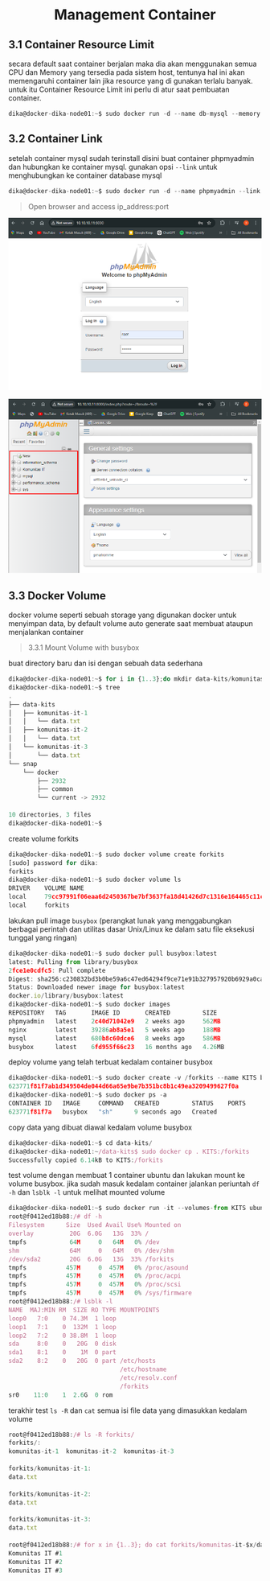 <!-- Heading -->
<h1 align="center">Management Container</h1>

## 3.1 Container Resource Limit
secara default saat container berjalan maka dia akan menggunakan semua CPU dan Memory yang tersedia pada sistem host, tentunya hal ini akan memengaruhi container lain jika resource yang di gunakan terlalu banyak. untuk itu Container Resource Limit ini perlu di atur saat pembuatan container.
 ```js
dika@docker-dika-node01:~$ sudo docker run -d --name db-mysql --memory 100m --cpus 0.5 -e MYSQL_ROOT_PASSWORD=kits123 -e MYSQL_DATABASE="Komunitas IT" -p 3306:3306 mysql:latest
```

## 3.2 Container Link 
setelah container mysql sudah terinstall disini buat container phpmyadmin dan hubungkan ke container mysql. gunakan opsi `--link` untuk menghubungkan ke container database mysql
 ```js
dika@docker-dika-node01:~$ sudo docker run -d --name phpmyadmin --link db-mysql:db -p 8000:80 phpmyadmin:latest
```

>Open browser and access ip_address:port
<p align="center">
  <img src="images/images-1.png" witdh="50%" height="50%" alt="nginx"/>
</p>
<p align="center">
  <img src="images/images-2.png" witdh="50%" height="50%" alt="nginx"/>
</p>

## 3.3 Docker Volume
docker volume seperti sebuah storage yang digunakan docker untuk menyimpan data, by default volume auto generate saat membuat ataupun menjalankan container

> 3.3.1 Mount Volume with busybox

buat directory baru dan isi dengan sebuah data sederhana
```js
dika@docker-dika-node01:~$ for i in {1..3};do mkdir data-kits/komunitas-it-$i;done && for i in {1..3};do echo "Komunitas IT #$i" > data-kits/komunitas-it-$i/data.txt;done
dika@docker-dika-node01:~$ tree
.
├── data-kits
│   ├── komunitas-it-1
│   │   └── data.txt
│   ├── komunitas-it-2
│   │   └── data.txt
│   └── komunitas-it-3
│       └── data.txt
└── snap
    └── docker
        ├── 2932
        ├── common
        └── current -> 2932

10 directories, 3 files
dika@docker-dika-node01:~$
```

create volume forkits
 ```js
dika@docker-dika-node01:~$ sudo docker volume create forkits
[sudo] password for dika: 
forkits
dika@docker-dika-node01:~$ sudo docker volume ls
DRIVER    VOLUME NAME
local     79cc97991f06eaa6d2450367be7bf3637fa18d41426d7c1316e164465c11c067
local     forkits
```

lakukan pull image `busybox` (perangkat lunak yang menggabungkan berbagai perintah dan utilitas dasar Unix/Linux ke dalam satu file eksekusi tunggal yang ringan)
```js
dika@docker-dika-node01:~$ sudo docker pull busybox:latest
latest: Pulling from library/busybox
2fce1e0cdfc5: Pull complete
Digest: sha256:c230832bd3b0be59a6c47ed64294f9ce71e91b327957920b6929a0caa8353140
Status: Downloaded newer image for busybox:latest
docker.io/library/busybox:latest
dika@docker-dika-node01:~$ sudo docker images
REPOSITORY   TAG       IMAGE ID       CREATED         SIZE
phpmyadmin   latest    2c40d71042e9   2 weeks ago     562MB
nginx        latest    39286ab8a5e1   5 weeks ago     188MB
mysql        latest    680b8c60dce6   8 weeks ago     586MB
busybox      latest    6fd955f66c23   16 months ago   4.26MB
```
deploy volume yang telah terbuat kedalam container busybox
```js
dika@docker-dika-node01:~$ sudo docker create -v /forkits --name KITS busybox
623771f81f7ab1d349504de044d66a65e9be7b351bc8b1c49ea3209499627f0a
dika@docker-dika-node01:~$ sudo docker ps -a
CONTAINER ID   IMAGE     COMMAND   CREATED         STATUS    PORTS     NAMES
623771f81f7a   busybox   "sh"      9 seconds ago   Created             KITS
```
copy data yang dibuat diawal kedalam volume busybox
```js
dika@docker-dika-node01:~$ cd data-kits/
dika@docker-dika-node01:~/data-kits$ sudo docker cp . KITS:/forkits
Successfully copied 6.14kB to KITS:/forkits
```
test volume dengan membuat 1 container ubuntu dan lakukan mount ke volume busybox. jika sudah masuk kedalam container jalankan periuntah `df -h` dan `lsblk -l` untuk melihat mounted volume
```js
dika@docker-dika-node01:~$ sudo docker run -it --volumes-from KITS ubuntu /bin/bash
root@f0412ed18b88:/# df -h
Filesystem      Size  Used Avail Use% Mounted on
overlay          20G  6.0G   13G  33% /
tmpfs            64M     0   64M   0% /dev
shm              64M     0   64M   0% /dev/shm
/dev/sda2        20G  6.0G   13G  33% /forkits
tmpfs           457M     0  457M   0% /proc/asound
tmpfs           457M     0  457M   0% /proc/acpi
tmpfs           457M     0  457M   0% /proc/scsi
tmpfs           457M     0  457M   0% /sys/firmware
root@f0412ed18b88:/# lsblk -l
NAME  MAJ:MIN RM  SIZE RO TYPE MOUNTPOINTS
loop0   7:0    0 74.3M  1 loop
loop1   7:1    0  132M  1 loop
loop2   7:2    0 38.8M  1 loop
sda     8:0    0   20G  0 disk
sda1    8:1    0    1M  0 part
sda2    8:2    0   20G  0 part /etc/hosts
                               /etc/hostname
                               /etc/resolv.conf
                               /forkits
sr0    11:0    1  2.6G  0 rom
```
terakhir test `ls -R` dan `cat` semua isi file data yang dimasukkan kedalam volume 
```js
root@f0412ed18b88:/# ls -R forkits/
forkits/:
komunitas-it-1  komunitas-it-2  komunitas-it-3

forkits/komunitas-it-1:
data.txt

forkits/komunitas-it-2:
data.txt

forkits/komunitas-it-3:
data.txt

root@f0412ed18b88:/# for x in {1..3}; do cat forkits/komunitas-it-$x/data.txt; done
Komunitas IT #1
Komunitas IT #2
Komunitas IT #3
```